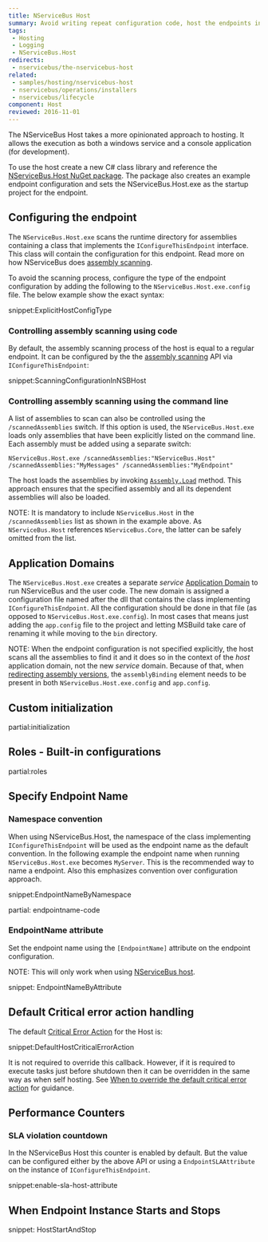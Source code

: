 ```yaml
---
title: NServiceBus Host
summary: Avoid writing repeat configuration code, host the endpoints in a Windows Service, and change technologies without code.
tags:
 - Hosting
 - Logging
 - NServiceBus.Host
redirects:
 - nservicebus/the-nservicebus-host
related:
 - samples/hosting/nservicebus-host
 - nservicebus/operations/installers
 - nservicebus/lifecycle
component: Host
reviewed: 2016-11-01
---
```


The NServiceBus Host takes a more opinionated approach to hosting. It allows the execution as both a windows service and a console application (for development).

To use the host create a new C# class library and reference the [NServiceBus.Host NuGet package](https://www.nuget.org/packages/NServiceBus.Host/). The package also creates an example endpoint configuration and sets the NServiceBus.Host.exe as the startup project for the endpoint.


## Configuring the endpoint

The `NServiceBus.Host.exe` scans the runtime directory for assemblies containing a class that implements the `IConfigureThisEndpoint` interface. This class will contain the configuration for this endpoint. Read more on how NServiceBus does [assembly scanning](/nservicebus/hosting/assembly-scanning.md).

To avoid the scanning process, configure the type of the endpoint configuration by adding the following to the `NServiceBus.Host.exe.config` file. The below example show the exact syntax:

snippet:ExplicitHostConfigType


### Controlling assembly scanning using code

By default, the assembly scanning process of the host is equal to a regular endpoint. It can be configured by the the [assembly scanning](/nservicebus/hosting/assembly-scanning.md) API via `IConfigureThisEndpoint`:

snippet:ScanningConfigurationInNSBHost


### Controlling assembly scanning using the command line

A list of assemblies to scan can also be controlled using the `/scannedAssemblies` switch. If this option is used, the `NServiceBus.Host.exe` loads only assemblies that have been explicitly listed on the command line. Each assembly must be added using a separate switch:

```dos
NServiceBus.Host.exe /scannedAssemblies:"NServiceBus.Host" /scannedAssemblies:"MyMessages" /scannedAssemblies:"MyEndpoint"
```

The host loads the assemblies by invoking [`Assembly.Load`](https://msdn.microsoft.com/en-us/library/ky3942xh.aspx) method. This approach ensures that the specified assembly and all its dependent assemblies will also be loaded.

NOTE: It is mandatory to include `NServiceBus.Host` in the `/scannedAssemblies` list as shown in the example above. As `NServiceBus.Host` references `NServiceBus.Core`, the latter can be safely omitted from the list.


## Application Domains

The `NServiceBus.Host.exe` creates a separate *service* [Application Domain](https://msdn.microsoft.com/en-us/library/2bh4z9hs.aspx) to run NServiceBus and the user code. The new domain is assigned a configuration file named after the dll that contains the class implementing `IConfigureThisEndpoint`. All the configuration should be done in that file (as opposed to `NServiceBus.Host.exe.config`). In most cases that means just adding the `app.config` file to the project and letting MSBuild take care of renaming it while moving to the `bin` directory.

NOTE: When the endpoint configuration is not specified explicitly, the host scans all the assemblies to find it and it does so in the context of the *host* application domain, not the new *service* domain. Because of that, when [redirecting assembly versions](https://msdn.microsoft.com/en-us/library/7wd6ex19.aspx), the `assemblyBinding` element needs to be present in both `NServiceBus.Host.exe.config` and `app.config`.


## Custom initialization

partial:initialization


## Roles - Built-in configurations

partial:roles


## Specify Endpoint Name


### Namespace convention

When using NServiceBus.Host, the namespace of the class implementing `IConfigureThisEndpoint` will be used as the endpoint name as the default convention. In the following example the endpoint name when running `NServiceBus.Host.exe` becomes `MyServer`. This is the recommended way to name a endpoint. Also this emphasizes convention over configuration approach.

snippet:EndpointNameByNamespace


partial: endpointname-code


### EndpointName attribute

Set the endpoint name using the `[EndpointName]` attribute on the endpoint configuration.

NOTE: This will only work when using [NServiceBus host](/nservicebus/hosting/nservicebus-host/).

snippet: EndpointNameByAttribute


## Default Critical error action handling

The default [Critical Error Action](/nservicebus/hosting/critical-errors.md) for the Host is:

snippet:DefaultHostCriticalErrorAction

It is not required to override this callback. However, if it is required to execute tasks just before shutdown then it can be overridden in the same way as when self hosting. See [When to override the default critical error action](/nservicebus/hosting/critical-errors.md#when-to-override-the-default-critical-error-action) for guidance.


## Performance Counters


### SLA violation countdown

In the NServiceBus Host this counter is enabled by default. But the value can be configured either by the above API or using a `EndpointSLAAttribute` on the instance of `IConfigureThisEndpoint`.

snippet:enable-sla-host-attribute



## When Endpoint Instance Starts and Stops


snippet: HostStartAndStop
